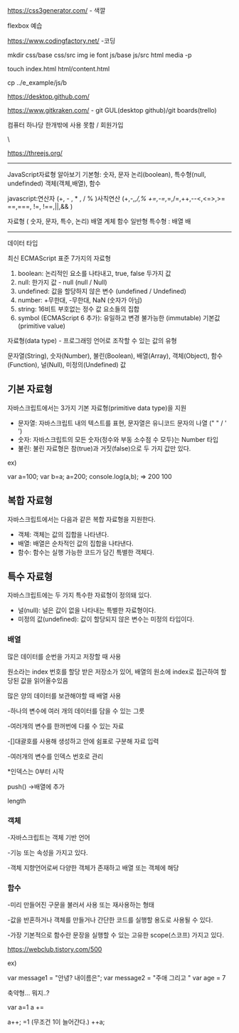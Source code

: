 https://css3generator.com/ - 색깔



flexbox 예습

https://www.codingfactory.net/ -코딩



mkdir css/base css/src img ie font js/base js/src html media -p

touch index.html html/content.html

cp ../e_example/js/b





https://desktop.github.com/

https://www.gitkraken.com/ - git GUL(desktop github)/git boards(trello)

컴퓨터 하나당 한개밖에 사용 못함 / 회원가입

\

https://threejs.org/

---

JavaScript자료형 알아보기
기본형: 숫자, 문자 논리(boolean), 특수형(null, undefinded)
객체(객체,배열), 함수

javascript:연산자 (+, - , * , / % )사칙연산
(+,-,*,/,% +=,-=,*=,/=,++,--<,<=>,>= ==,===, !=, !==,||,&& )

자료형 ( 숫자, 문자, 특수, 논리)
배열 계체 함수
일반형
특수형 : 배열 배

---

데이터 타입

최신 ECMAScript 표준 7가지의 자료형

1. boolean: 논리적인 요소를 나타내고, true, false 두가지 값
2. null: 한가지 값 - null (null / Null)
3. undefined: 값을 할당하지 않은 변수 (undefined / Undefined)
4. number:  +무한대, -무한대, NaN (숫자가 아님)
5. string: 16비트 부호없는 정수 값 요소들의 집합
6. symbol (ECMAScript 6 추가): 유일하고 변경 불가능한 (immutable) 기본값 (primitive value)

자료형(data type) - 프로그래밍 언어로 조작할 수 있는 값의 유형

문자열(String), 숫자(Number), 불린(Boolean), 배열(Array), 객체(Object), 함수(Function), 널(Null), 미정의(Undefined) 값

## 기본 자료형

자바스크립트에서는 3가지 기본 자료형(primitive data type)을 지원

- 문자열: 자바스크립트 내의 텍스트를 표현, 문자열은 유니코드 문자의 나열 (" " / ' ')
- 숫자: 자바스크립트의 모든 숫자(정수와 부동 소수점 수 모두)는 Number 타입
- 불린: 불린 자료형은 참(true)과 거짓(false)으로 두 가지 값만 있다.

ex) 

var a=100;
var b=a;
a=200;
console.log(a,b); => 200 100



## 복합 자료형

자바스크립트에서는 다음과 같은 복합 자료형을 지원한다.

- 객체: 객체는 값의 집합을 나타낸다.
- 배열: 배열은 순차적인 값의 집합을 나타낸다.
- 함수: 함수는 실행 가능한 코드가 담긴 특별한 객체다.

## 특수 자료형

자바스크립트에는 두 가지 특수한 자료형이 정의돼 있다.

- 널(null): 널은 값이 없을 나타내는 특별한 자료형이다.
- 미정의 값(undefined): 값이 할당되지 않은 변수는 미정의 타입이다.



### 배열

많은 데이터를 순번을 가지고 저장할 때 사용

원소라는 index 번호를 할당 받은 저장소가 있어, 배열의 원소에 index로 접근하여 할당된 값을 읽어올수있음

많은 양의 데이터를 보관해야할 때 배열 사용

-하나의 변수에 여러 개의 데이터를 담을 수 있는 그릇

-여러개의 변수를 한꺼번에 다룰 수 있는 자료

-[]대괄호를 사용해 생성하고 안에 쉼표로 구분해 자료 입력

-여러개의 변수를 인덱스 번호로 관리

*인덱스는 0부터 시작

push() ->배열에 추가

length 

### 객체

-자바스크립트는 객체 기반 언어

-기능 또는 속성을 가지고 있다.

-객체 지향언어로써 다양한 객체가 존재하고 배열 또는 객체에 해당

### 함수

-미리 만들어진 구문을 불러서 사용 또는 재사용하는 형태

-값을 반혼하거나 객체를 만들거나 간단한 코드를 실행할 용도로 사용될 수 있다.

-가장 기본적으로 함수란 문장을 실행할 수 있는 고유한 scope(스코프) 가지고 있다.

https://webclub.tistory.com/500



ex) 

var message1 = "안녕? 내이름은";
var message2 = "주애 그리고 "
var age = 7

축약형... 뭐지..?

var a=1
a +=

a++; =1 (무조건 1이 늘어간다.)
++a; 